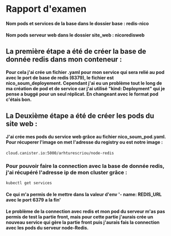 # Rapport d'examen

#### Nom pods et services de la base dans le dossier base : redis-nico 
#### Nom pods serveur web  dans le dossier site_web : nicoredisweb

## La première étape a été de créer la base de donnée redis dans mon conteneur :

#### Pour cela j'ai crée un fichier .yaml pour mon service qui sera relié au pod avec le port de base de redis (6379), le fichier est nico_soum_deployement. Cependant j'ai eu un problème tout le long de ma création de pod et de service car j'ai utilisé "kind: Deployment" qui je pense a buggé pour un seul réplicat. En changeant avec le format pod c'étais bon.

## La Deuxième étape a été de créer les pods du site web :
#### J'ai crée mes pods du service web grâce au fichier nico_soum_pod.yaml. Pour récuperer l'image on met l'adresse du registry ou est notre image :
```
cloud.canister.io:5000/arhturescriou/node-redis
```

### Pour pouvoir faire la connection avec la base de donnée redis, j'ai récupéré l'adresse ip de mon cluster grâce :

```
kubectl get services
```

#### Ce qui m'a permis de le mettre dans la valeur d'env '- name: REDIS_URL avec le port 6379 a la fin'

#### Le problème de la connection avec redis et mon pod du serveur m'as pas permis de test la partie front, mais pour cette partie j'aurais crée un nouveau service qui gère la partie front puis j'aurais fais la connection avec les pods du serveur node-Redis.
